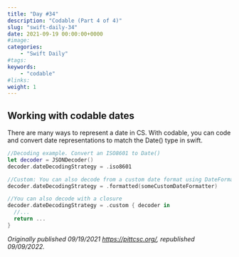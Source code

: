 ```yaml
---
title: "Day #34"
description: "Codable (Part 4 of 4)"
slug: "swift-daily-34"
date: 2021-09-19 00:00:00+0000
#image:
categories:
    - "Swift Daily"
#tags:
keywords:
    - "codable"
#links:
weight: 1
---
```


## Working with codable dates

There are many ways to represent a date in CS. With codable, you can code and convert date representations to match the Date() type in swift.

```swift
//Decoding example. Convert an ISO8601 to Date()
let decoder = JSONDecoder()
decoder.dateDecodingStrategy = .iso8601

//Custom: You can also decode from a custom date format using DateFormatter().
decoder.dateDecodingStrategy = .formatted(someCustomDateFormatter)

//You can also decode with a closure
decoder.dateDecodingStrategy = .custom { decoder in
  //...
  return ...
}
```

*Originally published 09/19/2021 https://pittcsc.org/, republished 09/09/2022.*
